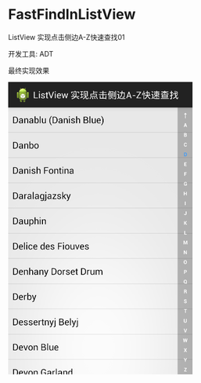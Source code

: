 # FastFindInListView
ListView 实现点击侧边A-Z快速查找01

开发工具: ADT

最终实现效果

![](https://github.com/chenjzcj/FastFindInListView/blob/master/images/1.png?raw=true)